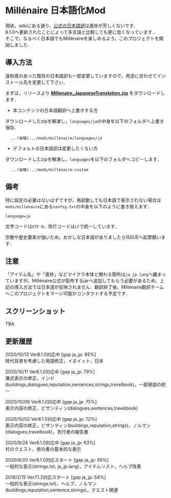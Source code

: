# Millénaire 日本語化Mod

現状，wikiにある通り，[公式の日本語訳](https://www.millenaire.org/translations)は進捗が芳しくないです．  
8.1.0へ更新されたことによって多言語と比較しても更に低くなっています...  
そこで，なるべく日本語でもMillénaireを楽しめるよう，このプロジェクトを開始しました．

## 導入方法

違和感のあった既存の日本語訳も一部変更していますので，用途に合わせてインストール先を変更して下さい．

まずは，リリースより **[Millenaire_JapaneseTranslation.zip](https://github.com/takuzoo3868/millenaire_JapaneseTranslationMod/releases/latest)** をダウンロードします．

- 本コンテンツの日本語翻訳へ上書きする方

ダウンロードしたzipを解凍し，`languages/ja`の中身を以下のフォルダへ上書き保存．

```
  ...(省略).../mods/millenaire/languages/ja
```

- デフォルトの日本語訳は変更したくない方

ダウンロードしたzipを解凍し，`languages`を以下のフォルダへコピーします．

```
  ...(省略).../mods/millenaire-custom
```

## 備考

特に設定の必要はないはずですが，再起動しても日本語で表示されない場合は`mods/millenaire`にある`config.txt`の中身を以下のように書き換えます．

```
language=ja
```

文字コードは`UTF-8`，改行コードは`LF`で統一しています．

宗教や歴史要素が強いため，おかしな日本語がありましたらISSUEへ起票願います．

## 注意

「アイテム名」や「進捗」などマイクラ本体と関わる箇所は`ja_jp.lang`へ纏まっていますが，Millénaire公式が配布するjarへ追加してもらう必要があるため，上記の導入方法では日本語が反映されません．翻訳終了後，Millénaire翻訳チームへこのプロジェクトをマージ可能かコンタクトする予定です．

## スクリーンショット

TBA

## 更新履歴
2020/10/13 Ver8.1.0対応中 [gap ja_jp: 85%]  
時代背景を考慮した用語修正，イヌイット，日本

2020/10/11 Ver8.1.0対応中 [gap ja_jp: 79%]  
儀式表示の修正，インド(buildings,dialogues,reputation,sentences,strings,travelbook)，一部用語の統一

2020/10/06 Ver8.1.0対応中 [gap ja_jp: 75%]  
表示内容の修正，ビザンティン(dialogues,sentences,travelbook)

2020/10/02 Ver8.1.0対応中 [gap ja_jp: 72%]  
表示内容の修正，ビザンティン(buildings,reputation,strings)，ノルマン(dialogues,travelbook)，苦行者の報告書

2020/9/24 Ver8.1.0対応中 [gap ja_jp: 63%]  
村のクエスト，旅の書の基本的な表示

2020/9/20 Ver8.1.0対応スタート [gap ja_jp: 59%]  
一般的な表示(strings.txt, ja_jp.lang)，アイテムリスト，ヘルプ改善

2018/2/15 Ver7.1.2対応スタート [gap ja_jp: 54%]  
一般的な表示(strings.txt)，ヘルプ，ノルマン(buildings,reputation,sentence,strings)，クエスト関連
